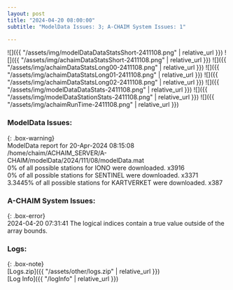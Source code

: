 ```yaml
---
layout: post
title: "2024-04-20 08:00:00"
subtitle: "ModelData Issues: 3; A-CHAIM System Issues: 1"

---
```


![]({{ "/assets/img/modelDataDataStatsShort-2411108.png" | relative_url }})
![]({{ "/assets/img/achaimDataStatsShort-2411108.png" | relative_url }})
![]({{ "/assets/img/achaimDataStatsLong00-2411108.png" | relative_url }})
![]({{ "/assets/img/achaimDataStatsLong01-2411108.png" | relative_url }})
![]({{ "/assets/img/achaimDataStatsLong02-2411108.png" | relative_url }})
![]({{ "/assets/img/modelDataDataStats-2411108.png" | relative_url }})
![]({{ "/assets/img/modelDataStationStats-2411108.png" | relative_url }})
![]({{ "/assets/img/achaimRunTime-2411108.png" | relative_url }})


### ModelData Issues:  
  
{: .box-warning}  
 ModelData report for 20-Apr-2024 08:15:08   
 /home/chaim/ACHAIM_SERVER/A-CHAIM/modelData/2024/111/08/modelData.mat   
 0% of all possible stations for IONO were downloaded. x3916   
 0% of all possible stations for SENTINEL were downloaded. x3371   
 3.3445% of all possible stations for KARTVERKET were downloaded. x387   
  
### A-CHAIM System Issues:  
  
{: .box-error}  
2024-04-20 07:31:41 The logical indices contain a true value outside of the array bounds.  

### Logs:  
  
{: .box-note}  
[Logs.zip]({{ "/assets/other/logs.zip" | relative_url }})  
[Log Info]({{ "/logInfo" | relative_url }})  
